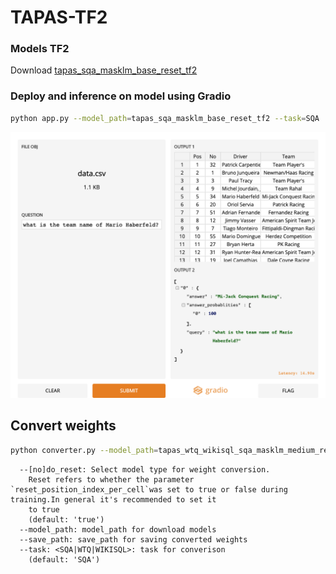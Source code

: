 # TAPAS-TF2



### Models TF2

Download [tapas_sqa_masklm_base_reset_tf2](https://drive.google.com/file/d/1uTVeUHEBXixjFe3IEV1Eb8gVue_VVBUc/view?usp=sharing)

### Deploy and inference on model using Gradio
```bash
python app.py --model_path=tapas_sqa_masklm_base_reset_tf2 --task=SQA
```
![gradio](screenshot.png)



## Convert weights
```bash
python converter.py --model_path=tapas_wtq_wikisql_sqa_masklm_medium_reset --do_reset --save_path=tapas_wtq_wikisql_sqa_masklm_medium_reset_tf2 --task=WTQ
```
```
  --[no]do_reset: Select model type for weight conversion.
    Reset refers to whether the parameter `reset_position_index_per_cell`was set to true or false during training.In general it's recommended to set it
    to true
    (default: 'true')
  --model_path: model_path for download models
  --save_path: save_path for saving converted weights
  --task: <SQA|WTQ|WIKISQL>: task for converison
    (default: 'SQA')
```

